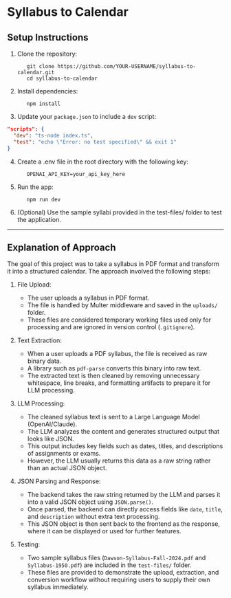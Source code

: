 # Syllabus to Calendar

## Setup Instructions

1) Clone the repository:
   ```
      git clone https://github.com/YOUR-USERNAME/syllabus-to-calendar.git
      cd syllabus-to-calendar
   ```

2) Install dependencies:
   ```
      npm install
   ```

3) Update your `package.json` to include a `dev` script:

  ```json
  "scripts": {
    "dev": "ts-node index.ts",
    "test": "echo \"Error: no test specified\" && exit 1"
  }
  ```
4) Create a .env file in the root directory with the following key:
   ```
      OPENAI_API_KEY=your_api_key_here
   ```

5) Run the app:
   ```
      npm run dev
   ```

6) (Optional) Use the sample syllabi provided in the test-files/ folder to test the application.

---

## Explanation of Approach
The goal of this project was to take a syllabus in PDF format and transform it into a structured calendar. The approach involved the following steps:
1) File Upload:
   - The user uploads a syllabus in PDF format.  
   - The file is handled by Multer middleware and saved in the `uploads/` folder.  
   - These files are considered temporary working files used only for processing and are ignored in version control (`.gitignore`).
   
2) Text Extraction:  
   - When a user uploads a PDF syllabus, the file is received as raw binary data.  
   - A library such as `pdf-parse` converts this binary into raw text.  
   - The extracted text is then cleaned by removing unnecessary whitespace, line breaks, and formatting artifacts to prepare it for LLM processing.

3) LLM Processing:
   - The cleaned syllabus text is sent to a Large Language Model (OpenAI/Claude).  
   - The LLM analyzes the content and generates structured output that looks like JSON.  
   - This output includes key fields such as dates, titles, and descriptions of assignments or exams.  
   - However, the LLM usually returns this data as a raw string rather than an actual JSON object.

4) JSON Parsing and Response:
   - The backend takes the raw string returned by the LLM and parses it into a valid JSON object using `JSON.parse()`.  
   - Once parsed, the backend can directly access fields like `date`, `title`, and `description` without extra text processing.  
   - This JSON object is then sent back to the frontend as the response, where it can be displayed or used for further features.

5) Testing:
   - Two sample syllabus files (`Dawson-Syllabus-Fall-2024.pdf` and `Syllabus-1950.pdf`) are included in the `test-files/` folder.  
   - These files are provided to demonstrate the upload, extraction, and conversion workflow without requiring users to supply their own syllabus immediately.
